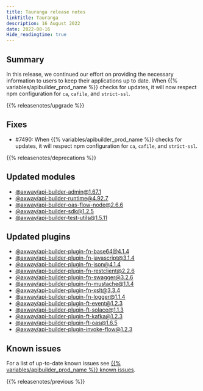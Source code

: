 ```yaml
---
title: Tauranga release notes
linkTitle: Tauranga
description: 16 August 2022
date: 2022-08-16
Hide_readingtime: true
---
```

## Summary

In this release, we continued our effort on providing the necessary information to users to keep their applications up to date. When {{% variables/apibuilder_prod_name %}} checks for updates, it will now respect npm configuration for `ca`, `cafile`, and `strict-ssl`.

{{% releasenotes/upgrade %}}

<!-- ## Breaking changes -->

## Fixes

* #7490: When {{% variables/apibuilder_prod_name %}} checks for updates, it will respect npm configuration for `ca`, `cafile`, and `strict-ssl`.

{{% releasenotes/deprecations %}}

## Updated modules

* [@axway/api-builder-admin@1.67.1](https://www.npmjs.com/package/@axway/api-builder-admin/v/1.67.1)
* [@axway/api-builder-runtime@4.92.7](https://www.npmjs.com/package/@axway/api-builder-runtime/v/4.92.7)
* [@axway/api-builder-oas-flow-node@2.6.6](https://www.npmjs.com/package/@axway/api-builder-oas-flow-node/v/2.6.6)
* [@axway/api-builder-sdk@1.2.5](https://www.npmjs.com/package/@axway/api-builder-sdk/v/1.2.5)
* [@axway/api-builder-test-utils@1.5.11](https://www.npmjs.com/package/@axway/api-builder-test-utils/v/1.5.11)

## Updated plugins

* [@axway/api-builder-plugin-fn-base64@4.1.4](https://www.npmjs.com/package/@axway/api-builder-plugin-fn-base64/v/4.1.4)
* [@axway/api-builder-plugin-fn-javascript@3.1.4](https://www.npmjs.com/package/@axway/api-builder-plugin-fn-javascript/v/3.1.4)
* [@axway/api-builder-plugin-fn-json@4.1.4](https://www.npmjs.com/package/@axway/api-builder-plugin-fn-json/v/4.1.4)
* [@axway/api-builder-plugin-fn-restclient@2.2.6](https://www.npmjs.com/package/@axway/api-builder-plugin-fn-restclient/v/2.2.6)
* [@axway/api-builder-plugin-fn-swagger@3.2.6](https://www.npmjs.com/package/@axway/api-builder-plugin-fn-swagger/v/3.2.6)
* [@axway/api-builder-plugin-fn-mustache@1.1.4](https://www.npmjs.com/package/@axway/api-builder-plugin-fn-mustache/v/1.1.4)
* [@axway/api-builder-plugin-fn-xslt@3.3.4](https://www.npmjs.com/package/@axway/api-builder-plugin-fn-xslt/v/3.3.4)
* [@axway/api-builder-plugin-fn-logger@1.1.4](https://www.npmjs.com/package/@axway/api-builder-plugin-fn-logger/v/1.1.4)
* [@axway/api-builder-plugin-ft-event@1.2.3](https://www.npmjs.com/package/@axway/api-builder-plugin-ft-event/v/1.2.3)
* [@axway/api-builder-plugin-ft-solace@1.1.3](https://www.npmjs.com/package/@axway/api-builder-plugin-ft-solace/v/1.1.3)
* [@axway/api-builder-plugin-ft-kafka@1.2.3](https://www.npmjs.com/package/@axway/api-builder-plugin-ft-kafka/v/1.2.3)
* [@axway/api-builder-plugin-ft-oas@1.6.5](https://www.npmjs.com/package/@axway/api-builder-plugin-ft-oas/v/1.6.5)
* [@axway/api-builder-plugin-invoke-flow@1.2.3](https://www.npmjs.com/package/@axway/api-builder-plugin-invoke-flow/v/1.2.3)

## Known issues

For a list of up-to-date known issues see [{{% variables/apibuilder_prod_name %}} known issues](/docs/known_issues/).

{{% releasenotes/previous %}}
